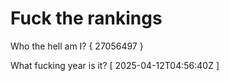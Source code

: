 # Fuck the rankings

Who the hell am I?
{ 27056497 }

What fucking year is it?
[ 2025-04-12T04:56:40Z ]
